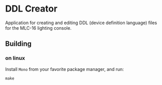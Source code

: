 DDL Creator
===========

Application for creating and editing DDL (device definition language) files for the MLC-16 lighting console.


Building
--------

### on linux

Install `Mono` from your favorite package manager, and run:

```shell
make
```
